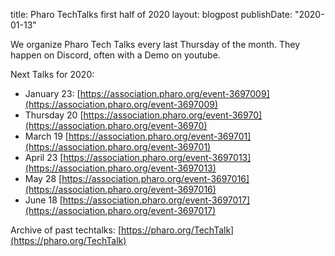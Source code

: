 title: Pharo TechTalks first half of 2020
layout: blogpost
publishDate: "2020-01-13"

We organize Pharo Tech Talks every last Thursday of the month. They happen on Discord, often with a Demo on youtube.

Next Talks for 2020:

- January 23: [https://association.pharo.org/event-3697009](https://association.pharo.org/event-3697009)
- Thursday 20 [https://association.pharo.org/event-36970](https://association.pharo.org/event-36970)
- March 19 [https://association.pharo.org/event-369701](https://association.pharo.org/event-369701)
- April 23 [https://association.pharo.org/event-3697013](https://association.pharo.org/event-3697013)
- May 28 [https://association.pharo.org/event-3697016](https://association.pharo.org/event-3697016)
- June 18 [https://association.pharo.org/event-3697017](https://association.pharo.org/event-3697017)



Archive of past techtalks: [https://pharo.org/TechTalk](https://pharo.org/TechTalk)